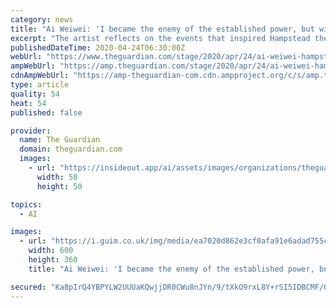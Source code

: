 ```yaml
---
category: news
title: "Ai Weiwei: 'I became the enemy of the established power, but without a crime'"
excerpt: "The artist reflects on the events that inspired Hampstead theatre’s #aiww: The Arrest of Ai Weiwei, streamed by the Guardian this month"
publishedDateTime: 2020-04-24T06:30:00Z
webUrl: "https://www.theguardian.com/stage/2020/apr/24/ai-weiwei-hampstead-theatre-aiww-the-arrest-of-ai-wei-wei-streamed"
ampWebUrl: "https://amp.theguardian.com/stage/2020/apr/24/ai-weiwei-hampstead-theatre-aiww-the-arrest-of-ai-wei-wei-streamed"
cdnAmpWebUrl: "https://amp-theguardian-com.cdn.ampproject.org/c/s/amp.theguardian.com/stage/2020/apr/24/ai-weiwei-hampstead-theatre-aiww-the-arrest-of-ai-wei-wei-streamed"
type: article
quality: 54
heat: 54
published: false

provider:
  name: The Guardian
  domain: theguardian.com
  images:
    - url: "https://insideout.app/ai/assets/images/organizations/theguardian.com-50x50.jpg"
      width: 50
      height: 50

topics:
  - AI

images:
  - url: "https://i.guim.co.uk/img/media/ea7020d862e3cf0afa91e6adad755c00052e6b18/0_0_6256_3754/master/6256.jpg?width=300&quality=45&auto=format&fit=max&dpr=2&s=000244ce91e05f98a8981a0329b48c95"
    width: 600
    height: 360
    title: "Ai Weiwei: 'I became the enemy of the established power, but without a crime'"

secured: "Ka8pIrQ4YBPYLW2UUUaKQwjjDR0CWu8nJYn/9/tXkO9rxL8Y+rSI5IDBCMF/00cIRr6TomRCYLp9aac5JRsyA2msV6QPUgvpMg8pnQh25Gq3WuAQ2R97+PwO8nhuugrQWljEi+Bw3n8Deg/3G/Uua0O7PJ/RswBAZO695DGk0ZG7pg2nO/bGc5xS5Ui1kYHfddhhn/mexefZAOUDw2DxwsGkCWbyO+9xYrEvnKWXg/PjmQPTP+yBEMxI5EZu9+ZsqDDMqnLtd5J9G4r7/NijY6g0OTiVfAR7eyz6gZ2XwVFKAS2NAwYX1mkclwW6RLi8BwetjxKcwgT5yb+jiAHM13SgK7/ySQinwImLNxmvN8m88MCxReg5L8clFCoLGqQqHcQ7atz9cUnlbPvZ3LCWjAUs1LrT3OodRhegw0aqzIYvliQ/AzLzjM5BDbiSPx7ZOW1P1WgTkphPgdgLKCre4SYR6AXGfDfk9detvap3nsw=;9jbnKcuxgYNvWO9UecuNFw=="
---
```


